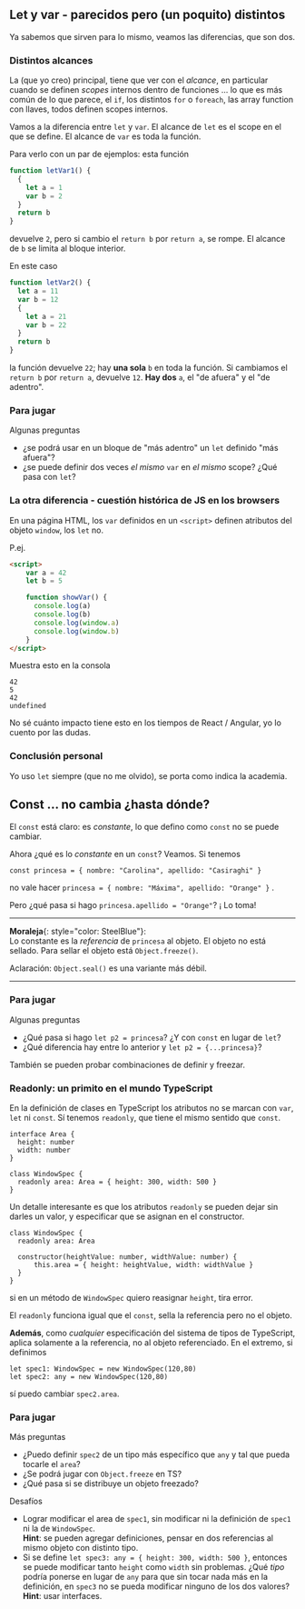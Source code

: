 ## Let y var - parecidos pero (un poquito) distintos

Ya sabemos que sirven para lo mismo, veamos las diferencias, que son dos.

### Distintos alcances
La (que yo creo) principal, tiene que ver con el _alcance_, en particular cuando se definen _scopes_ internos dentro de funciones ... lo que es más común de lo que parece, el `if`, los distintos `for` o `foreach`, las array function con llaves, todos definen scopes internos.

Vamos a la diferencia entre `let` y `var`. El alcance de `let` es el scope en el que se define. El alcance de `var` es toda la función. 

Para verlo con un par de ejemplos: esta función 
``` javascript
function letVar1() {
  {
    let a = 1
    var b = 2
  }
  return b
}
```
devuelve `2`, pero si cambio el `return b`  por `return a`, se rompe. El alcance de `b` se limita al bloque interior.

En este caso
``` javascript
function letVar2() {
  let a = 11
  var b = 12
  {
    let a = 21
    var b = 22
  }
  return b
}
```
la función devuelve `22`; hay **una sola** `b` en toda la función. 
Si cambiamos el `return b`  por `return a`, devuelve `12`. **Hay dos** `a`, el "de afuera" y el "de adentro".

### Para jugar 
Algunas preguntas
- ¿se podrá usar en un bloque de "más adentro" un `let` definido "más afuera"?
- ¿se puede definir dos veces _el mismo_ `var` en _el mismo_ scope? ¿Qué pasa con `let`?

### La otra diferencia - cuestión histórica de JS en los browsers
En una página HTML, los `var` definidos en un `<script>` definen atributos del objeto `window`, los `let` no.

P.ej.

``` html
<script>
    var a = 42
    let b = 5

    function showVar() {
      console.log(a)
      console.log(b)
      console.log(window.a)
      console.log(window.b)
    }
</script>
```
Muestra esto en la consola
```
42
5
42
undefined
```

No sé cuánto impacto tiene esto en los tiempos de 
React / Angular, yo lo cuento por las dudas.



### Conclusión personal

Yo uso `let` siempre (que no me olvido), se porta como indica la academia.


## Const ... no cambia ¿hasta dónde?

El `const` está claro: es _constante_, lo que defino como `const` no se puede cambiar.

Ahora ¿qué es lo _constante_ en un `const`? Veamos. Si tenemos

```
const princesa = { nombre: "Carolina", apellido: "Casiraghi" }
```

no vale hacer 
`princesa = { nombre: "Máxima", apellido: "Orange" }` .

Pero ¿qué pasa si hago `princesa.apellido = "Orange"`? ¡
Lo toma!


------
**Moraleja**{: style="color: SteelBlue"}:  
Lo constante es la _referencia_ de `princesa` al objeto. El objeto no está sellado. Para sellar el objeto está `Object.freeze()`.

Aclaración: `Object.seal()` es una variante más débil.

------

### Para jugar 
Algunas preguntas
- ¿Qué pasa si hago `let p2 = princesa`? ¿Y con `const` en lugar de `let`?
- ¿Qué diferencia hay entre lo anterior y `let p2 = {...princesa}`?

También se pueden probar combinaciones de definir y freezar.

### Readonly: un primito en el mundo TypeScript
En la definición de clases en TypeScript los atributos no se marcan con `var`, `let` ni `const`. 
Sí tenemos `readonly`, que tiene el mismo sentido que `const`.

```
interface Area {
  height: number
  width: number
}

class WindowSpec {
  readonly area: Area = { height: 300, width: 500 }
}
```

Un detalle interesante es que los atributos `readonly` se pueden dejar sin darles un valor, y especificar que se asignan en el constructor.

```
class WindowSpec {
  readonly area: Area
  
  constructor(heightValue: number, widthValue: number) {
      this.area = { height: heightValue, width: widthValue }
  }
}
```
si en un método de `WindowSpec` quiero reasignar `height`, tira error.

El `readonly` funciona igual que el `const`, sella la referencia pero no el objeto.

**Además**, como _cualquier_ especificación del sistema de tipos de TypeScript, aplica solamente a la referencia, no al objeto referenciado. En el extremo, si definimos
```
let spec1: WindowSpec = new WindowSpec(120,80)
let spec2: any = new WindowSpec(120,80)
```
sí puedo cambiar `spec2.area`.

### Para jugar
Más preguntas

- ¿Puedo definir `spec2` de un tipo más específico que `any` y tal que pueda tocarle el `area`?
- ¿Se podrá jugar con `Object.freeze` en TS?
- ¿Qué pasa si se distribuye un objeto freezado?

Desafíos
- Lograr modificar el area de `spec1`, sin modificar ni la definición de `spec1` ni la de `WindowSpec`. <br/> **Hint**: se pueden agregar definiciones, pensar en dos referencias al mismo objeto con distinto tipo.
- Si se define `let spec3: any = { height: 300, width: 500 }`, entonces se puede modificar tanto `height` como `width` sin problemas. ¿Qué _tipo_ podría ponerse en lugar de `any` para que sin tocar nada más en la definición, en `spec3` no se pueda modificar ninguno de los dos valores? <br/> **Hint**: usar interfaces.


